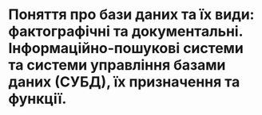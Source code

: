 # Поняття про бази даних та їх види: фактографічні та документальні. Інформаційно-пошукові системи та системи управління базами даних (СУБД), їх призначення та функції.
